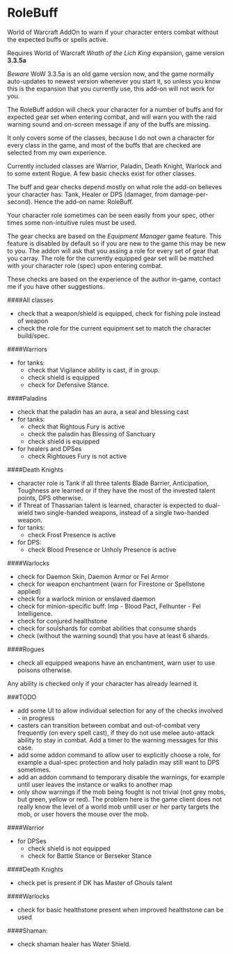 # RoleBuff
World of Warcraft AddOn to warn if your character enters combat without the expected buffs or spells active.

Requires World of Warcraft _Wrath of the Lich King_ expansion, game version **3.3.5a**

_Beware_ WoW 3.3.5a is an old game version now, and the game normally auto-updates to newest version
whenever you start it, so unless you know this is the expansion that you currently use, this
add-on will not work for you.

The RoleBuff addon will check your character for a number of buffs and for expected gear set when
entering combat, and will warn you with the raid warning sound and on-screen message if any of the
buffs are missing.

It only covers some of the classes, because I do not own a character for every class in the game, and most
of the buffs that are checked are selected from my own experience.

Currently included classes are Warrior, Paladin, Death Knight, Warlock and to some extent Rogue. A
few basic checks exist for other classes.

The buff and gear checks depend mostly on what role the add-on believes your character has:
Tank, Healer or DPS (damager, from damage-per-second). Hence the add-on name: RoleBuff.

Your character role sometimes can be seen easily from your spec, other times some non-intuitive rules
must be used.

The gear checks are based on the _Equipment Manager_ game feature. This feature is disabled by default
so if you are new to the game this may be new to you. The addon will ask that you assing a role
for every set of gear that you carray. The role for the currently equipped gear set will be matched
with your character role (spec) upon entering combat.

These checks are based on the experience of the author in-game, contact me if you have other suggestions.

####All classes
- check that a weapon/shield is equipped, check for fishing pole instead of weapon
- check the role for the current equipment set to match the character build/spec.

####Warriors
- for tanks:
    - check that Vigilance ability is cast, if in group.
    - check shield is equipped
    - check for Defensive Stance.

####Paladins
- check that the paladin has an aura, a seal and blessing cast
- for tanks:
    - check that Rightous Fury is active
    - check the paladin has Blessing of Sanctuary
    - check shield is equipped
- for healers and DPSes
    - check Rightoues Fury is not active

####Death Knights
- character role is Tank if all three talents Blade Barrier, Anticipation, Toughness are learned
  or if they have the most of the invested talent points, DPS otherwise.
- if Threat of Thassarian talent is learned, character is expected to dual-wield two single-handed
  weapons, instead of a single two-handed weapon.
- for tanks:
    - check Frost Presence is active
- for DPS:
    - check Blood Presence or Unholy Presence is active

####Warlocks
- check for Daemon Skin, Daemon Armor or Fel Armor
- check for weapon enchantment (warn for Firestone or Spellstone applied)
- check for a warlock minion or enslaved daemon
- check for minion-specific buff: Imp - Blood Pact, Felhunter - Fel Intelligence.
- check for conjured healthstone
- check for soulshards for combat abilities that consume shards
- check (without the warning sound) that you have at least 6 shards.

####Rogues
- check all equipped weapons have an enchantment, warn user to use poisons otherwise.

Any ability is checked only if your character has already learned it.

###TODO
- add some UI to allow individual selection for any of the checks involved - in progress
- casters can transition between combat and out-of-combat very frequently (on every spell cast), if they do
  not use melee auto-attack ability to stay in combat. Add a timer to the warning messages for this case.
- add some addon command to allow user to explicitly choose a role, for example a dual-spec protection and
  holy paladin may still want to DPS sometimes.
- add an addon command to temporary disable the warnings, for example until user leaves the instance or
  walks to another map
- only show warnings if the mob being fought is not trivial (not grey mobs, but green, yellow or red).
  The problem here is the game client does not really know the level of a world mob untill user or her
  party targets the mob, or user hovers the mouse over the mob.

####Warrior
- for DPSes
    - check shield is not equipped
    - check for Battle Stance or Berseker Stance

####Death Knights
- check pet is present if DK has Master of Ghouls talent

####Warlocks
- check for basic healthstone present when improved healthstone can be used

####Shaman:
- check shaman healer has Water Shield.
